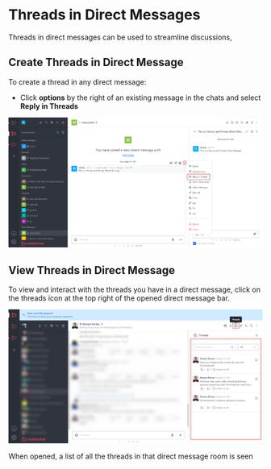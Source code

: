 # Threads in Direct Messages

Threads in direct messages can be used to streamline discussions,

## Create Threads in Direct Message

To create a thread in any direct message:

* Click **options** by the right of an existing message in the chats and select **Reply in Threads**

![](<../../../../../.gitbook/assets/image (645) (1).png>)

## View Threads in Direct Message

To view and interact with the threads you have in a direct message, click on the threads icon at the top right of the opened direct message bar.

![](<../../../../../.gitbook/assets/image (687) (1) (1) (1) (1) (1).png>)

When opened, a list of all the threads in that direct message room is seen
